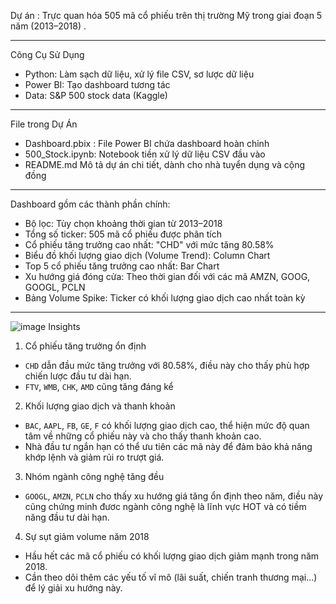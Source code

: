 Dự án : Trực quan hóa 505 mã cổ phiếu trên thị trường Mỹ trong giai đoạn 5 năm (2013–2018) .

---


Công Cụ Sử Dụng

- Python: Làm sạch dữ liệu, xử lý file CSV, sơ lược dữ liệu
- Power BI: Tạo dashboard tương tác
- Data: S&P 500 stock data (Kaggle)

---
File trong Dự Án

- Dashboard.pbix : File Power BI chứa dashboard hoàn chỉnh 
- 500_Stock.ipynb: Notebook tiền xử lý dữ liệu CSV đầu vào 
- README.md Mô tả dự án chi tiết, dành cho nhà tuyển dụng và cộng đồng

---
Dashboard gồm các thành phần chính:

- Bộ lọc: Tùy chọn khoảng thời gian từ 2013–2018
- Tổng số ticker: 505 mã cổ phiếu được phân tích
- Cổ phiếu tăng trưởng cao nhất: "CHD" với mức tăng 80.58%
- Biểu đồ khối lượng giao dịch (Volume Trend): Column Chart
- Top 5 cổ phiếu tăng trưởng cao nhất: Bar Chart
- Xu hướng giá đóng cửa: Theo thời gian đối với các mã AMZN, GOOG, GOOGL, PCLN
- Bảng Volume Spike: Ticker có khối lượng giao dịch cao nhất toàn kỳ

---
![image](https://github.com/user-attachments/assets/b76dd712-25cd-475f-84b4-c113e2f72f14)
Insights

1. Cổ phiếu tăng trưởng ổn định
- `CHD` dẫn đầu mức tăng trưởng với 80.58%, điều này cho thấy phù hợp chiến lược đầu tư dài hạn.
- `FTV`, `WMB`, `CHK`, `AMD` cũng tăng đáng kể

2. Khối lượng giao dịch và thanh khoản
- `BAC`, `AAPL`, `FB`, `GE`, `F` có khối lượng giao dịch cao, thể hiện mức độ quan tâm về những cổ phiếu này và cho thấy thanh khoản cao.
- Nhà đầu tư ngắn hạn có thể ưu tiên các mã này để đảm bảo khả năng khớp lệnh và giảm rủi ro trượt giá.

3. Nhóm ngành công nghệ tăng đều
- `GOOGL`, `AMZN`, `PCLN` cho thấy xu hướng giá tăng ổn định theo năm, điều này cũng chứng minh đươc ngành công nghệ là lĩnh vực HOT và có tiềm năng đầu tư dài hạn.

4. Sự sụt giảm volume năm 2018
- Hầu hết các mã cổ phiếu có khối lượng giao dịch giảm mạnh trong năm 2018.
- Cần theo dõi thêm các yếu tố vĩ mô (lãi suất, chiến tranh thương mại...) để lý giải xu hướng này.




